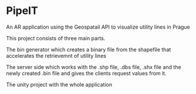 # PipeIT
An AR application using the Geospatail API to visualize utility lines in Prague

This project consists of three main parts.

The bin generator which creates a binary file from the shapefile that accelerates the retrievemnt of utility lines

The server side which works with the .shp file, .dbs file, .shx file and the newly created .bin file and gives the clients request values from it.

The unity project with the whole application
